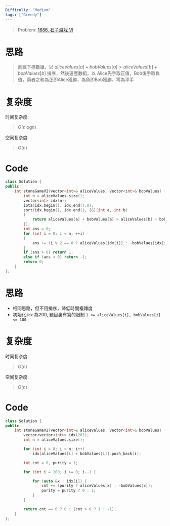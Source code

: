 ```yaml
---
Difficulty: "Medium"
tags: ["Greedy"]
---
```


> Problem: [1686. 石子游戏 VI](https://leetcode.cn/problems/stone-game-vi/description/)

# 思路

> 創建下標數組，以 $aliceValues[a] + bobValues[a] > aliceValues[b] + bobValues[b]$ 排序，然後遍歷數組，以 Alice先手取正值，Bob後手取負值，兩者之和為正即Alice獲勝，為負即Bob獲勝，零為平手

# 复杂度

时间复杂度:
> $O(n\text{log}n)$

空间复杂度:
> $O(n)$

# Code
```cpp
class Solution {
public:
    int stoneGameVI(vector<int>& aliceValues, vector<int>& bobValues) {
        int n = aliceValues.size();
        vector<int> idx(n);
        iota(idx.begin(), idx.end(),0);
        sort(idx.begin(), idx.end(), [&](int a, int b)
        {
            return aliceValues[a] + bobValues[a] > aliceValues[b] + bobValues[b];
        });
        int ans = 0;
        for (int i = 0; i < n; ++i)
        {
            ans += (i % 2 == 0 ? aliceValues[idx[i]] : -bobValues[idx[i]]);
        }
        if (ans > 0) return 1;
        else if (ans < 0) return -1;
        return 0;
    }
};
```
  
# 思路
- 相同思路，但不用排序，降低時間複雜度
- 初始化`idx` 為200, 題目裏有寫的限制 `1 <= aliceValues[i], bobValues[i] <= 100`

# 复杂度

时间复杂度:
> $O(n)$

空间复杂度:
> $O(n)$

# Code 
```cpp
class Solution {
public:
    int stoneGameVI(vector<int>& aliceValues, vector<int>& bobValues) {
        vector<vector<int>> idx(201);
        int n = aliceValues.size();

        for (int i = 0; i < n; i++) 
            idx[aliceValues[i] + bobValues[i]].push_back(i);

        int cnt = 0, purity = 1;

        for (int i = 200; i >= 0; i--) {

            for (auto &x : idx[i]) {
                cnt += (purity ? aliceValues[x] : -bobValues[x]);
                purity = purity ? 0 : 1;
            }
        }

        return cnt == 0 ? 0 : (cnt > 0 ? 1 : -1);
    }
};
```